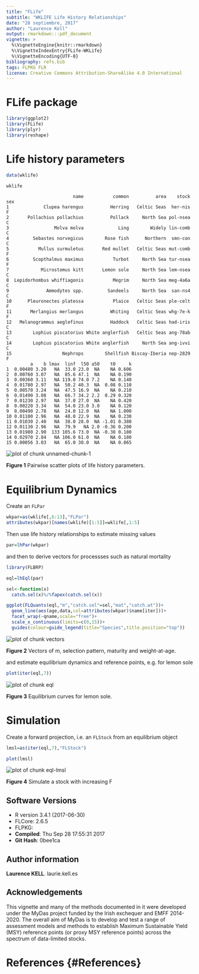 ```yaml
---
title: "FLife"
subtitle: "WKLIFE Life History Relationships"
date: "28 septiembre, 2017"
author: "Laurence Kell"
output: rmarkdown:::pdf_document
vignette: >
  %\VignetteEngine{knitr::rmarkdown}
  %\VignetteIndexEntry{FLife-WKLife}
  %\VignetteEncoding{UTF-8}
bibliography: refs.bib
tags: FLPKG FLR
license: Creative Commons Attribution-ShareAlike 4.0 International
---
```


# FLife package





```r
library(ggplot2)
library(FLife)
library(plyr)
library(reshape)
```



# Life history parameters

```r
data(wklife)

wklife
```

```
                         name           common          area    stock sex
1             Clupea harengus          Herring   Celtic Seas  her-nis   F
2       Pollachius pollachius          Pollack     North Sea pol-nsea   C
3                 Molva molva             Ling        Widely lin-comb   C
4         Sebastes norvegicus        Rose fish      Northern  smn-con   C
5           Mullus surmuletus       Red mullet   Celtic Seas mut-comb   F
6         Scopthalmus maximus           Turbot     North Sea tur-nsea   F
7            Microstomus kitt       Lemon sole     North Sea lem-nsea   C
8  Lepidorhombus whiffiagonis           Megrim     North Sea meg-4a6a   C
9              Ammodytes spp.         Sandeels     North Sea  san-ns4   C
10      Pleuronectes platessa           Plaice   Celtic Seas ple-celt   F
11       Merlangius merlangus          Whiting   Celtic Seas whg-7e-k   F
12   Melanogrammus aeglefinus          Haddock   Celtic Seas had-iris   C
13        Lophius piscatorius White anglerfish   Celtic Seas ang-78ab   C
14        Lophius piscatorius White anglerfish     North Sea ang-ivvi   C
15                   Nephrops        Shellfish Biscay-Iberia nep-2829   F
         a    b lmax  linf  l50 a50    t0     k
1  0.00480 3.20   NA  33.0 23.0  NA    NA 0.606
2  0.00760 3.07   NA  85.6 47.1  NA    NA 0.190
3  0.00360 3.11   NA 119.0 74.0 7.2    NA 0.140
4  0.01780 2.97   NA  50.2 40.3  NA  0.08 0.110
5  0.00570 3.24   NA  47.5 16.9  NA    NA 0.210
6  0.01490 3.08   NA  66.7 34.2 2.2  0.29 0.320
7  0.01230 2.97   NA  37.0 27.0  NA    NA 0.420
8  0.00220 3.34   NA  54.0 23.0 3.0    NA 0.120
9  0.00490 2.78   NA  24.0 12.0  NA    NA 1.000
10 0.01100 2.96   NA  48.0 22.9  NA    NA 0.230
11 0.01030 2.40   NA  38.0 28.0  NA -1.01 0.380
12 0.01130 2.96   NA  79.9   NA 2.0 -0.36 0.200
13 0.01980 2.90  133 105.6 73.0  NA -0.38 0.180
14 0.02970 2.84   NA 106.0 61.0  NA    NA 0.180
15 0.00056 3.03   NA  65.0 30.0  NA    NA 0.065
```


![plot of chunk unnamed-chunk-1](figure/unnamed-chunk-1-1.png)

**Figure 1** Pairwise scatter plots of life history parameters.


# Equilibrium Dynamics

Create an `FLPar`

```r
wkpar=as(wklife[,6:13],"FLPar")
attributes(wkpar)[names(wklife)[1:5]]=wklife[,1:5]
```

Then use life history relationships to estimate missing values  

```r
par=lhPar(wkpar)
```

and then to derive vectors for processses such as natural mortality 
 

```r
library(FLBRP)

eql=lhEql(par)
```


```r
sel<-function(x) 
  catch.sel(x)%/%fapex(catch.sel(x))

ggplot(FLQuants(eql,"m","catch.sel"=sel,"mat","catch.wt"))+
  geom_line(aes(age,data,col=attributes(wkpar)$name[iter]))+
  facet_wrap(~qname,scale="free")+
  scale_x_continuous(limits=c(0,15))+ 
  guides(colour=guide_legend(title="Species",title.position="top"))
```

![plot of chunk vectors](figure/vectors-1.png)

**Figure 2** Vectors of m, selection pattern, maturity and weight-at-age.

and estimate equilibrium dynamics and reference points, e.g. for lemon sole


```r
plot(iter(eql,7))
```

![plot of chunk eql](figure/eql-1.png)

**Figure 3** Equilibrium curves for lemon sole.

# Simulation

Create a forward projection, i.e. an `FLStock` from an equilibrium object


```r
lmsl=as(iter(eql,7),"FLStock")

plot(lmsl)
```

![plot of chunk eql-lmsl](figure/eql-lmsl-1.png)

**Figure 4** Simulate a stock with increasing F

## Software Versions

* R version 3.4.1 (2017-06-30)
* FLCore: 2.6.5
* FLPKG: 
* **Compiled**: Thu Sep 28 17:55:31 2017
* **Git Hash**: 0bee1ca

## Author information

**Laurence KELL**. laurie.kell.es


## Acknowledgements

This vignette and many of the methods documented in it were developed under the MyDas project funded by the Irish exchequer and EMFF 2014-2020. The overall aim of MyDas is to develop and test a range of assessment models and methods to establish Maximum Sustainable Yield (MSY) reference points (or proxy MSY reference points) across the spectrum of data-limited stocks.

# References {#References}


